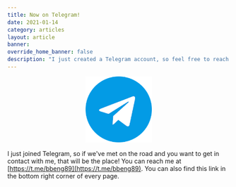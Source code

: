 ```yaml
---
title: Now on Telegram!
date: 2021-01-14
category: articles
layout: article
banner: 
override_home_banner: false
description: "I just created a Telegram account, so feel free to reach out!" 
---
```


<div class="mb-5" style="margin: 0 auto; width: 150px; text-align:center">
    <img src="/assets/img/telegram-large.png" class="img-fluid" />
</div>

I just joined Telegram, so if we've met on the road and you want to get in contact with me, that will be the place! You can reach me at [https://t.me/bbeng89](https://t.me/bbeng89). You can also find this link in the bottom right corner of every page. 
